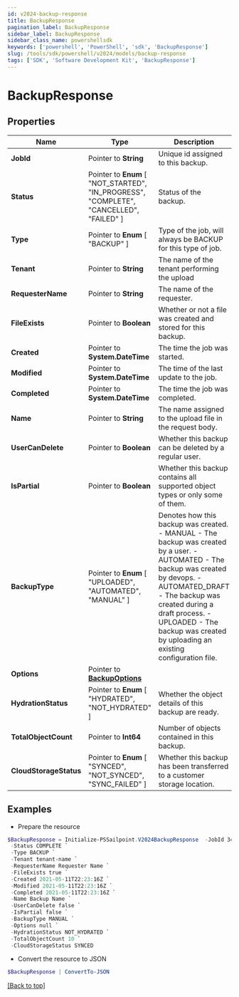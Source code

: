 ```yaml
---
id: v2024-backup-response
title: BackupResponse
pagination_label: BackupResponse
sidebar_label: BackupResponse
sidebar_class_name: powershellsdk
keywords: ['powershell', 'PowerShell', 'sdk', 'BackupResponse'] 
slug: /tools/sdk/powershell/v2024/models/backup-response
tags: ['SDK', 'Software Development Kit', 'BackupResponse']
---
```



# BackupResponse

## Properties

Name | Type | Description | Notes
------------ | ------------- | ------------- | -------------
**JobId** |  Pointer to **String** | Unique id assigned to this backup. | [optional] 
**Status** |  Pointer to  **Enum** [  "NOT_STARTED",    "IN_PROGRESS",    "COMPLETE",    "CANCELLED",    "FAILED" ] | Status of the backup. | [optional] 
**Type** |  Pointer to  **Enum** [  "BACKUP" ] | Type of the job, will always be BACKUP for this type of job. | [optional] 
**Tenant** |  Pointer to **String** | The name of the tenant performing the upload | [optional] 
**RequesterName** |  Pointer to **String** | The name of the requester. | [optional] 
**FileExists** |  Pointer to **Boolean** | Whether or not a file was created and stored for this backup. | [optional] [default to $true]
**Created** |  Pointer to **System.DateTime** | The time the job was started. | [optional] 
**Modified** |  Pointer to **System.DateTime** | The time of the last update to the job. | [optional] 
**Completed** |  Pointer to **System.DateTime** | The time the job was completed. | [optional] 
**Name** |  Pointer to **String** | The name assigned to the upload file in the request body. | [optional] 
**UserCanDelete** |  Pointer to **Boolean** | Whether this backup can be deleted by a regular user. | [optional] [default to $true]
**IsPartial** |  Pointer to **Boolean** | Whether this backup contains all supported object types or only some of them. | [optional] [default to $false]
**BackupType** |  Pointer to  **Enum** [  "UPLOADED",    "AUTOMATED",    "MANUAL" ] | Denotes how this backup was created. - MANUAL - The backup was created by a user. - AUTOMATED - The backup was created by devops. - AUTOMATED_DRAFT - The backup was created during a draft process. - UPLOADED - The backup was created by uploading an existing configuration file. | [optional] 
**Options** |  Pointer to [**BackupOptions**](backup-options) |  | [optional] 
**HydrationStatus** |  Pointer to  **Enum** [  "HYDRATED",    "NOT_HYDRATED" ] | Whether the object details of this backup are ready. | [optional] 
**TotalObjectCount** |  Pointer to **Int64** | Number of objects contained in this backup. | [optional] 
**CloudStorageStatus** |  Pointer to  **Enum** [  "SYNCED",    "NOT_SYNCED",    "SYNC_FAILED" ] | Whether this backup has been transferred to a customer storage location. | [optional] 

## Examples

- Prepare the resource
```powershell
$BackupResponse = Initialize-PSSailpoint.V2024BackupResponse  -JobId 3469b87d-48ca-439a-868f-2160001da8c1 `
 -Status COMPLETE `
 -Type BACKUP `
 -Tenant tenant-name `
 -RequesterName Requester Name `
 -FileExists true `
 -Created 2021-05-11T22:23:16Z `
 -Modified 2021-05-11T22:23:16Z `
 -Completed 2021-05-11T22:23:16Z `
 -Name Backup Name `
 -UserCanDelete false `
 -IsPartial false `
 -BackupType MANUAL `
 -Options null `
 -HydrationStatus NOT_HYDRATED `
 -TotalObjectCount 10 `
 -CloudStorageStatus SYNCED
```

- Convert the resource to JSON
```powershell
$BackupResponse | ConvertTo-JSON
```


[[Back to top]](#) 

